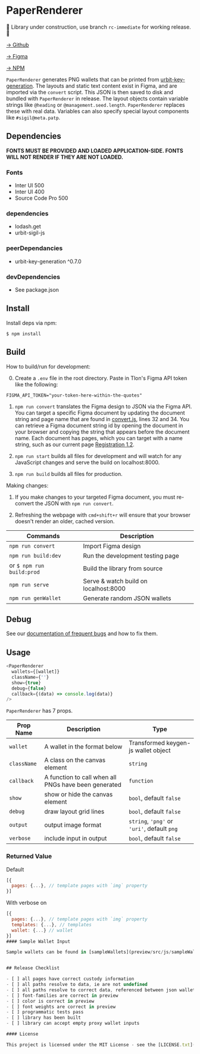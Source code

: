# PaperRenderer

🚧 Library under construction, use branch `rc-immediate` for working release. 🚧

[→ Github](https://github.com/urbit/PaperRenderer)

[→ Figma](https://www.figma.com/file/a4u6jBsdTgiXcrDGW61q5ngY/Tlon-Paper-Wallet-v1.2?node-id=574%3A0)

[→ NPM](https://www.npmjs.com/package/urbit-paper-collateral-renderer)

`PaperRenderer` generates PNG wallets that can be printed from [urbit-key-generation](https://github.com/urbit/urbit-key-generation). The layouts and static text content exist in Figma, and are imported via the `convert` script. This JSON is then saved to disk and bundled with `PaperRenderer` in release. The layout objects contain variable strings like `@heading` or `@management.seed.length`. `PaperRenderer` replaces these with real data. Variables can also specify special layout components like `#sigil@meta.patp`.

## Dependencies

**FONTS MUST BE PROVIDED AND LOADED APPLICATION-SIDE. FONTS WILL NOT RENDER IF THEY ARE NOT LOADED.**

### Fonts

- Inter UI 500
- Inter UI 400
- Source Code Pro 500

### dependencies

- lodash.get
- urbit-sigil-js

### peerDependancies

- urbit-key-generation ^0.7.0

### devDependencies

- See package.json

## Install

Install deps via npm:

```
$ npm install
```

## Build

How to build/run for development:

0. Create a `.env` file in the root directory. Paste in Tlon's Figma API token like the following:

`FIGMA_API_TOKEN="your-token-here-within-the-quotes"`

1. `npm run convert` translates the Figma design to JSON via the Figma API. You can target a specific Figma document by updating the document string and page name that are found in [convert.js](https://github.com/urbit/PaperRenderer/blob/c51c80e0e5895142b41ef06d2d48de1357f328f6/convert.js#L32), lines 32 and 34. You can retrieve a Figma document string id by opening the document in your browser and copying the string that appears before the document name. Each document has pages, which you can target with a name string, such as our current page [Registration 1.2](https://www.figma.com/file/a4u6jBsdTgiXcrDGW61q5ngY/Tlon-Paper-Wallet-v1.2?node-id=574%3A0).

2. `npm run start` builds all files for development and will watch for any JavaScript changes and serve the build on localhost:8000.

3. `npm run build` builds all files for production.

Making changes:

1. If you make changes to your targeted Figma document, you must re-convert the JSON with `npm run convert`.

2. Refreshing the webpage with `cmd+shift+r` will ensure that your browser doesn't render an older, cached version.

| Commands                  | Description                           |
| ------------------------- | ------------------------------------- |
| `npm run convert`         | Import Figma design                   |
| `npm run build:dev`       | Run the development testing page      |
| or `$ npm run build:prod` | Build the library from source         |
| `npm run serve`           | Serve & watch build on localhost:8000 |
| `npm run genWallet`       | Generate random JSON wallets          |

## Debug

See our [documentation of frequent bugs](docs/freq-bugs.md) and how to fix them.

## Usage

```js
<PaperRenderer
  wallets={[wallet]}
  className={''}
  show={true}
  debug={false}
  callback={(data) => console.log(data)}
/>
```

`PaperRenderer` has 7 props.

| Prop Name   | Description                                          | Type                                        |
| ----------- | ---------------------------------------------------- | ------------------------------------------- |
| `wallet`    | A wallet in the format below                         | Transformed keygen-js wallet object         |
| `className` | A class on the canvas element                        | `string`                                    |
| `callback`  | A function to call when all PNGs have been generated | `function`                                  |
| `show`      | show or hide the canvas element                      | `bool`, default `false`                     |
| `debug`     | draw layout grid lines                               | `bool`, default `false`                     |
| `output`    | output image format                                  | `string`, `'png'` or `'uri'`, default `png` |
| `verbose`   | include input in output                              | `bool`, default `false`                     |

### Returned Value

Default

```js
[{
  pages: {...}, // template pages with `img` property
}]
```

With verbose on

```js
[{
  pages: {...}, // template pages with `img` property
  templates: {...}, // templates
  wallet: {...} // wallet
}]
#### Sample Wallet Input

Sample wallets can be found in [sampleWallets](preview/src/js/sampleWallets)


## Release Checklist

- [ ] all pages have correct custody information
- [ ] all paths resolve to data, ie are not undefined
- [ ] all paths resolve to correct data, referenced between json wallet and printed wallets
- [ ] font-families are correct in preview
- [ ] color is correct in preview
- [ ] font weights are correct in preview
- [ ] programmatic tests pass
- [ ] library has been built
- [ ] library can accept empty proxy wallet inputs

#### License

This project is licensed under the MIT License - see the [LICENSE.txt](docs/LICENSE.txt) file for details
```
